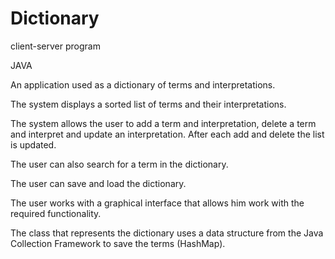 # Dictionary
client-server program

JAVA

An application used as a dictionary of terms and interpretations.

The system displays a sorted list of terms and their interpretations.

The system allows the user to add a term and interpretation, delete a term and interpret and update an interpretation. 
After each add and delete the list is updated.

The user can also search for a term in the dictionary.

The user can save and load the dictionary.

The user works with a graphical interface that allows him work with the required functionality.

The class that represents the dictionary uses a data structure from the Java Collection Framework to save the terms (HashMap).


